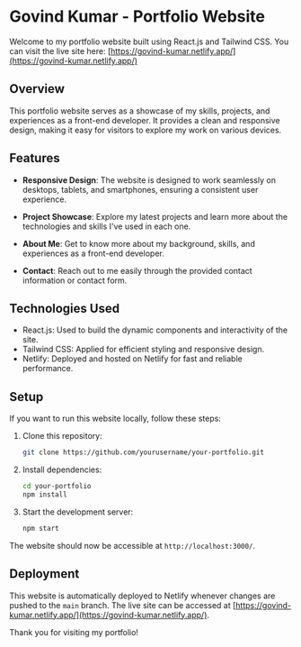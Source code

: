 


# Govind Kumar - Portfolio Website



Welcome to my portfolio website built using React.js and Tailwind CSS. You can visit the live site here: [https://govind-kumar.netlify.app/](https://govind-kumar.netlify.app/)

## Overview

This portfolio website serves as a showcase of my skills, projects, and experiences as a front-end developer. It provides a clean and responsive design, making it easy for visitors to explore my work on various devices.

## Features

- **Responsive Design**: The website is designed to work seamlessly on desktops, tablets, and smartphones, ensuring a consistent user experience.

- **Project Showcase**: Explore my latest projects and learn more about the technologies and skills I've used in each one.

- **About Me**: Get to know more about my background, skills, and experiences as a front-end developer.

- **Contact**: Reach out to me easily through the provided contact information or contact form.

## Technologies Used

- React.js: Used to build the dynamic components and interactivity of the site.
- Tailwind CSS: Applied for efficient styling and responsive design.
- Netlify: Deployed and hosted on Netlify for fast and reliable performance.

## Setup

If you want to run this website locally, follow these steps:

1. Clone this repository:
   ```bash
   git clone https://github.com/yourusername/your-portfolio.git
   ```

2. Install dependencies:
   ```bash
   cd your-portfolio
   npm install
   ```

3. Start the development server:
   ```bash
   npm start
   ```

The website should now be accessible at `http://localhost:3000/`.

## Deployment

This website is automatically deployed to Netlify whenever changes are pushed to the `main` branch. The live site can be accessed at [https://govind-kumar.netlify.app/](https://govind-kumar.netlify.app/).

Thank you for visiting my portfolio!
```
